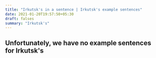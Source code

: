 ```yaml
---
title: "Irkutsk's in a sentence | Irkutsk's example sentences"
date: 2021-01-20T19:57:50+05:30
draft: falses
summary: "Irkutsk's"
---
```

## Unfortunately, we have no example sentences for Irkutsk's                 
